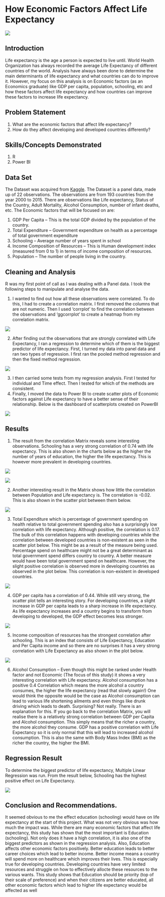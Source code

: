 # How Economic Factors Affect Life Expectancy
![](https://github.com/samuelejedegba/How-Economic-Factors-Affect-Life-Expectancy/blob/main/Cover%20Image.webp)

## Introduction
Life expectancy is the age a person is expected to live until. World Health Organization has always recorded the average Life Expectancy of different countries of the world. Analysis have always been done to determine the main determinants of life expectancy and what countries can do to improve it. However, my focus on this analysis is on Economic factors (as an Economics graduate) like GDP per capita, population, schooling, etc and how these factors affect life expectancy and how countries can improve these factors to increase life expectancy.

## Problem Statement
1.	What are the economic factors that affect life expectancy?
2.	How do they affect developing and developed countries differently?
## Skills/Concepts Demonstrated
1.	R
2.	Power BI

## Data Set
The Dataset was acquired from [Kaggle](https://www.kaggle.com/datasets/kumarajarshi/life-expectancy-who). The Dataset is a panel data, made up of 22 observations. The observations are from 193 countries from the year 2000 to 2015. There are observations like Life expectancy, Status of the Country, Adult Mortality, Alcohol Consumption, number of infant deaths, etc. The Economic factors that will be focused on are:
1.	GDP Per Capita – This is the total GDP divided by the population of the country. 
2.	Total Expenditure – Government expenditure on health as a percentage of total government expenditure
3.	Schooling – Average number of years spent in school
4.	Income Composition of Resources – This is Human development index (measured from 0 to 1) in terms of income composition of resources.
5.	Population – The number of people living in the country.

## Cleaning and Analysis
R was my first point of call as I was dealing with a Panel data. I took the following steps to manipulate and analyse the data.
1.	I wanted to find out how all these observations were correlated. To do this, I had to create a correlation matrix. I first removed the columns that are not numeric. Then I used ‘corrplot’ to find the correlation between the observations and ‘ggcorrplot’ to create a heatmap from my correlation matrix.

![](https://github.com/samuelejedegba/How-Economic-Factors-Affect-Life-Expectancy/blob/main/Correlation%20in%20R.PNG)

2.	After finding out the observations that are strongly correlated with Life Expectancy, I ran a regression to determine which of them is the biggest predictor of life expectancy. First, I turned my data into panel data and ran two types of regression. I first ran the pooled method regression and then the fixed method regression.

![](https://github.com/samuelejedegba/How-Economic-Factors-Affect-Life-Expectancy/blob/main/Regression%20in%20R.PNG)

3.	I then carried some tests  from my regression analysis. First I tested for individual and Time effect. Then I tested for which of the methods are consistent.
4.	Finally, I moved the data to Power BI to create scatter plots of Economic factors against Life expectancy to have a better sense of their relationship. Below is the dashboard of scatterplots created on PowerBI

![](https://github.com/samuelejedegba/How-Economic-Factors-Affect-Life-Expectancy/blob/main/Dashboard.PNG)

## Results

1.	The result from the correlation Matrix reveals some interesting observations. Schooling has a very strong correlation of 0.74 with life expectancy. This is also shown in the charts below as the higher the number of years of education, the higher the life expectancy. This is however more prevalent in developing countries.

![](https://github.com/samuelejedegba/How-Economic-Factors-Affect-Life-Expectancy/blob/main/Correlation%20Matrix.PNG)

![](https://github.com/samuelejedegba/How-Economic-Factors-Affect-Life-Expectancy/blob/main/Schooling%20and%20Life%20Expectancy.PNG)

2.	Another interesting result in the Matrix shows how little the correlation between Population and Life expectancy is. The correlation is -0.02. This is also shown in the scatter plot between them below.

![](https://github.com/samuelejedegba/How-Economic-Factors-Affect-Life-Expectancy/blob/main/Population%20and%20Life%20Expectancy.PNG)

3.	Total Expenditure which is percentage of government spending on health relative to total government spending also has a surprisingly low correlation with life expectancy. Although positive, the correlation is 0.17. The bulk of this correlation happens with developing countries while the correlation between developed countries is non-existent as seen in the scatter plot below. This might be as a result of the measure being used. Percentage spend on healthcare might not be a great determinant as total government spend differs country to country. A better measure would have been total government spend on healthcare. However, the slight positive correlation is observed more in developing countries as observed in the plot below. This correlation is non-existent in developed countries.

![](https://github.com/samuelejedegba/How-Economic-Factors-Affect-Life-Expectancy/blob/main/Total%20expenditure%20and%20Life%20expectancy.PNG)

4.	GDP per capita has a correlation of 0.44. While still very strong, the scatter plot tells an interesting story. For developing countries, a slight increase in GDP per capita leads to a sharp increase in life expectancy. As life expectancy increases and a country begins to transform from developing to developed, the GDP effect becomes less stronger. 

![](https://github.com/samuelejedegba/How-Economic-Factors-Affect-Life-Expectancy/blob/main/GDP%20Per%20Capita%20and%20Life%20expectancy.PNG)

5.	Income composition of resources has the strongest correlation after schooling. This is an index that consists of Life Expectancy, Education and Per Capita income and so there are no surprises it has a very strong correlation with Life Expectancy as also shown in the plot below. 

![](https://github.com/samuelejedegba/How-Economic-Factors-Affect-Life-Expectancy/blob/main/Income%20composition%20and%20Life%20Expectancy.PNG)

6.	Alcohol Consumption – Even though this might be ranked under Health factor and not Economic (The focus of this study) it shows a very interesting correlation with Life expectancy. Alcohol consumption has a positive 0.4 Correlation which means the more alcohol a country consumes, the higher the life expectancy (read that slowly again!) One would think the opposite would be the case as Alcohol consumption can lead to various life shortening ailments and even things like drunk driving which leads to death. Surprising? Not really. There is an explanation for this. If you go back to the correlation Matrix, you will realise there is a relatively strong correlation between GDP per Capita and Alcohol consumption. This simply means that the richer a country, the more alcohol they consume. GDP has a positive correlation with Life Expectancy so it is only normal that this will lead to increased alcohol consumption. This is also the same with Body Mass Index (BMI) as the richer the country, the higher the BMI.

## Regression Result
To determine the biggest predictor of life expectancy, Multiple Linear Regression was run. From the result below, Schooling has the highest positive effect on Life Expectancy. 

![](https://github.com/samuelejedegba/How-Economic-Factors-Affect-Life-Expectancy/blob/main/Regression%20Result.PNG)

## Conclusion and Recommendations.
It seemed obvious to me the effect education (schooling) would have on life expectancy at the start of this project. What was not very obvious was how much the impact was. While there are many economic factors that affect life expectancy, this study has shown that the most important is Education (schooling). Not only does it have a high correlation, it is also one of the biggest predictors as shown in the regression analysis. Also, Education affects other economic factors positively. Better education leads to better career choices which lead to better income. Better income means a country will spend more on healthcare which improves their lives. This is especially true for developing countries. Developing countries have very limited resources and struggle on how to effectively allocte these resources to the various wants. This study shows that Education should be priority (top of their scale of preference) and when their citizens are better educated, all other economic factors which lead to higher life expectancy would be affected as well
